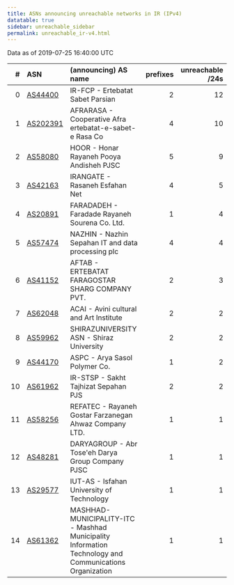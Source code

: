 ```yaml
---
title: ASNs announcing unreachable networks in IR (IPv4)
datatable: true
sidebar: unreachable_sidebar
permalink: unreachable_ir-v4.html
---
```


Data as of 2019-07-25 16:40:00 UTC


<div class="datatable-begin"></div>

|   # | ASN                                      | (announcing) AS name                                                                                   |   prefixes |   unreachable /24s |
|----:|:-----------------------------------------|:-------------------------------------------------------------------------------------------------------|-----------:|-------------------:|
|   0 | [AS44400](unreachable_AS44400-v4.html)   | IR-FCP - Ertebatat Sabet Parsian                                                                       |          2 |                 12 |
|   1 | [AS202391](unreachable_AS202391-v4.html) | AFRARASA - Cooperative Afra ertebatat-e-sabet-e Rasa Co                                                |          4 |                 10 |
|   2 | [AS58080](unreachable_AS58080-v4.html)   | HOOR - Honar Rayaneh Pooya Andisheh PJSC                                                               |          5 |                  9 |
|   3 | [AS42163](unreachable_AS42163-v4.html)   | IRANGATE - Rasaneh Esfahan Net                                                                         |          4 |                  5 |
|   4 | [AS20891](unreachable_AS20891-v4.html)   | FARADADEH - Faradade Rayaneh Sourena Co. Ltd.                                                          |          1 |                  4 |
|   5 | [AS57474](unreachable_AS57474-v4.html)   | NAZHIN - Nazhin Sepahan IT and data processing plc                                                     |          4 |                  4 |
|   6 | [AS41152](unreachable_AS41152-v4.html)   | AFTAB - ERTEBATAT FARAGOSTAR SHARG COMPANY PVT.                                                        |          2 |                  3 |
|   7 | [AS62048](unreachable_AS62048-v4.html)   | ACAI - Avini cultural and Art Institute                                                                |          2 |                  2 |
|   8 | [AS59962](unreachable_AS59962-v4.html)   | SHIRAZUNIVERSITY ASN - Shiraz University                                                               |          2 |                  2 |
|   9 | [AS44170](unreachable_AS44170-v4.html)   | ASPC - Arya Sasol Polymer Co.                                                                          |          1 |                  2 |
|  10 | [AS61962](unreachable_AS61962-v4.html)   | IR-STSP - Sakht Tajhizat Sepahan PJS                                                                   |          2 |                  2 |
|  11 | [AS58256](unreachable_AS58256-v4.html)   | REFATEC - Rayaneh Gostar Farzanegan Ahwaz Company LTD.                                                 |          1 |                  1 |
|  12 | [AS48281](unreachable_AS48281-v4.html)   | DARYAGROUP - Abr Tose'eh Darya Group Company PJSC                                                      |          1 |                  1 |
|  13 | [AS29577](unreachable_AS29577-v4.html)   | IUT-AS - Isfahan University of Technology                                                              |          1 |                  1 |
|  14 | [AS61362](unreachable_AS61362-v4.html)   | MASHHAD-MUNICIPALITY-ITC - Mashhad Municipality Information Technology and Communications Organization |          1 |                  1 |

<div class="datatable-end"></div>